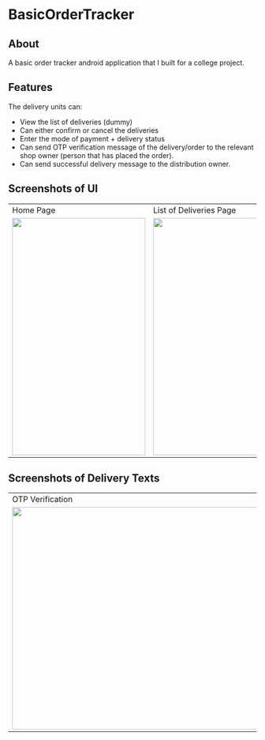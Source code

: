 # BasicOrderTracker

## About
A basic order tracker android application that I built for a college project.

## Features
The delivery units can:
- View the list of deliveries (dummy)
- Can either confirm or cancel the deliveries
- Enter the mode of payment + delivery status
- Can send OTP verification message of the delivery/order to the relevant shop owner (person that has placed the order).
- Can send successful delivery message to the distribution owner.

## Screenshots of UI
<table>
  <tr>
    <td>Home Page</td>
     <td>List of Deliveries Page</td>
     <td>Delivery Confirmation Page</td>
  </tr>
  <tr>
    <td><img src="https://user-images.githubusercontent.com/92942861/165922671-b684bb94-7e02-4358-852a-bae33f13e74d.png" width=270 height=480></td>
    <td><img src="https://user-images.githubusercontent.com/92942861/165922750-1239f4c8-a470-47b6-a6f7-0e560cdc04cb.png" width=270 height=480></td>
    <td><img src="https://user-images.githubusercontent.com/92942861/165922832-be6f8a16-0f37-404b-ad2a-0288b8b86727.png" width=270 height=480></td>
  </tr>
 </table>

## Screenshots of Delivery Texts
<table>
  <tr>
    <td>OTP Verification</td>
     <td>Delivery Confirmation</td>
  </tr>
  <tr>
    <td><img src="https://user-images.githubusercontent.com/92942861/165924635-cbdd436c-d0f5-469d-a0b5-cb10a5045f27.png" width=500 height=450></td>
    <td><img src="https://user-images.githubusercontent.com/92942861/165924672-b935ee2e-a4c3-47a4-9039-6fa3e4d54aae.png" width=500 height=450></td>
  </tr>
 </table>
